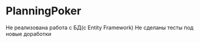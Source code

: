 # PlanningPoker

Не реализована работа с БД(с Entity Framework)
Не сделаны тесты под новые доработки
